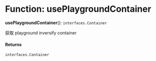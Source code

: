 # Function: usePlaygroundContainer

**usePlaygroundContainer**(): `interfaces.Container`

获取 playground inversify container

#### Returns

`interfaces.Container`
